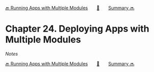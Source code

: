 [🔙 Running Apps with Multiple Modules][previous-chapter]&nbsp;&nbsp;&nbsp;&nbsp;&nbsp;&nbsp;&nbsp;[🏡][readme]&nbsp;&nbsp;&nbsp;&nbsp;&nbsp;&nbsp;&nbsp;[Summary 🔜][upcoming-chapter]

# Chapter 24. Deploying Apps with Multiple Modules

_Notes_

[🔙 Running Apps with Multiple Modules][previous-chapter]&nbsp;&nbsp;&nbsp;&nbsp;&nbsp;&nbsp;&nbsp;[🏡][readme]&nbsp;&nbsp;&nbsp;&nbsp;&nbsp;&nbsp;&nbsp;[Summary 🔜][upcoming-chapter]

[readme]: README.md
[previous-chapter]: ch23-running-apps-with-multiple-modules.md
[upcoming-chapter]: ch25-summary.md